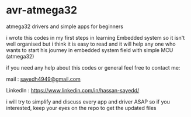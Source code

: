 # avr-atmega32
atmega32 drivers and simple apps for beginners




i wrote this codes in my first steps in learning Embedded system so it isn't well organised but i think it is easy to read and it will help any one who wants to start his journey in embedded system field with simple MCU (atmega32)





if you need any help about this codes or general feel free to contact me:


mail : sayedh4949@gmail.com


LinkedIn : https://www.linkedin.com/in/hassan-sayedd/




i will try to simplify and discuss every app and driver ASAP so if you interested, keep your eyes on the repo to get the updated files
